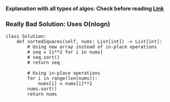 #### Explanation with all types of algos: Check before reading [Link](https://leetcode.com/problems/squares-of-a-sorted-array/discuss/310865/Python%3A-A-comparison-of-lots-of-approaches!-Sorting-two-pointers-deque-iterator-generator)

### Really Bad Solution: Uses O(nlogn)
```
class Solution:
    def sortedSquares(self, nums: List[int]) -> List[int]:
        # Using new array instead of in-place operations
        # seq = [i**2 for i in nums]
        # seq.sort()
        # return seq
        
        # Using in-place operations
        for i in range(len(nums)):
            nums[i] = nums[i]**2
        nums.sort()
        return nums
```

